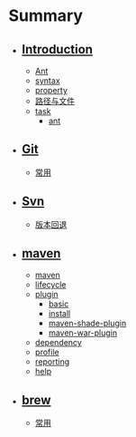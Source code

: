 # Summary

* ## [Introduction](README.md)
    * [Ant](ant/README.md)
    * [syntax](ant/syntax.md)
    * [property](ant/property.md)
    * [路径与文件](ant/lu_jing_yu_wen_jian.md)
    * [task](ant/task/README.md)
        * [ant](ant/task/ant.md)
* ## [Git](git/README.md)
    * [常用](git/chang_yong.md)
* ## [Svn](svn/README.md)
    * [版本回退](svn/ban_ben_hui_tui.md)
* ## [maven](maven/README.md)
    * [maven](maven/maven.md)
    * [lifecycle](maven/lifecycle.md)
    * [plugin](maven/plugin/README.md)
        * [basic](maven/plugin/basic.md)
        * [install](maven/plugin/install.md)
        * [maven-shade-plugin](maven/plugin/maven-shade-plugin.md)
        * [maven-war-plugin](maven/plugin/maven-war-plugin.md)
    * [dependency](maven/dependency.md)
    * [profile](maven/profile.md)
    * [reporting](maven/reporting.md)
    * [help](maven/help.md)
* ## [brew](brew/note.md)
    * [常用](brew/note.md)